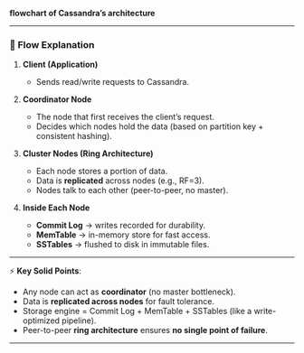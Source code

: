 **flowchart of Cassandra’s architecture** 

---

### 🔹 Flow Explanation

1. **Client (Application)**

   * Sends read/write requests to Cassandra.

2. **Coordinator Node**

   * The node that first receives the client’s request.
   * Decides which nodes hold the data (based on partition key + consistent hashing).

3. **Cluster Nodes (Ring Architecture)**

   * Each node stores a portion of data.
   * Data is **replicated** across nodes (e.g., RF=3).
   * Nodes talk to each other (peer-to-peer, no master).

4. **Inside Each Node**

   * **Commit Log** → writes recorded for durability.
   * **MemTable** → in-memory store for fast access.
   * **SSTables** → flushed to disk in immutable files.

---

⚡ **Key Solid Points**:

* Any node can act as **coordinator** (no master bottleneck).
* Data is **replicated across nodes** for fault tolerance.
* Storage engine = Commit Log + MemTable + SSTables (like a write-optimized pipeline).
* Peer-to-peer **ring architecture** ensures **no single point of failure**.

---
